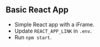 ## Basic React App 

- Simple React app with a iFrame. 
- Update `REACT_APP_LINK` in `.env`. 
- Run `npm start`.

